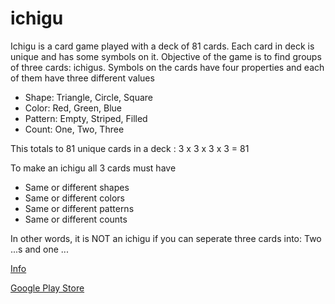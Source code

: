 ichigu
======


Ichigu is a card game played with a deck of 81 cards. Each card in deck is unique and has some symbols on it. Objective of the game is to find groups of three cards: ichigus. Symbols on the cards have four properties and each of them have three different values

   - Shape: Triangle, Circle, Square
   - Color: Red, Green, Blue
   - Pattern: Empty, Striped, Filled
   - Count: One, Two, Three

This totals to 81 unique cards in a deck : 3 x 3 x 3 x 3 = 81

To make an ichigu all 3 cards must have

   - Same or different shapes
   - Same or different colors
   - Same or different patterns
   - Same or different counts

In other words, it is NOT an ichigu if you can seperate three cards into: Two ...s and one ...

[Info](http://www.turpgames.com/ichigu.html)

[Google Play Store](https://play.google.com/store/apps/details?id=com.turpgames.ichigu)
